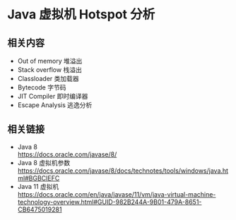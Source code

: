 # Java 虚拟机 Hotspot 分析

## 相关内容

- Out of memory 堆溢出
- Stack overflow 栈溢出
- Classloader 类加载器
- Bytecode 字节码
- JIT Compiler 即时编译器
- Escape Analysis 逃逸分析

## 相关链接

- Java 8  
  https://docs.oracle.com/javase/8/
- Java 8 虚拟机参数  
  https://docs.oracle.com/javase/8/docs/technotes/tools/windows/java.html#BGBCIEFC
- Java 11 虚拟机  
  https://docs.oracle.com/en/java/javase/11/vm/java-virtual-machine-technology-overview.html#GUID-982B244A-9B01-479A-8651-CB6475019281
